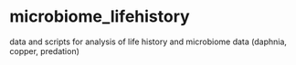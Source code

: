 # microbiome_lifehistory
data and scripts for analysis of life history and microbiome data (daphnia, copper, predation)
